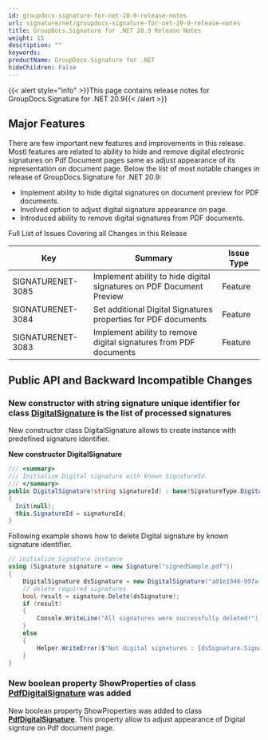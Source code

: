 ```yaml
---
id: groupdocs-signature-for-net-20-9-release-notes
url: signature/net/groupdocs-signature-for-net-20-9-release-notes
title: GroupDocs.Signature for .NET 20.9 Release Notes
weight: 15
description: ""
keywords: 
productName: GroupDocs.Signature for .NET
hideChildren: False
---
```

{{< alert style="info" >}}This page contains release notes for GroupDocs.Signature for .NET 20.9{{< /alert >}}

## Major Features

There are few important new features and improvements in this release. Mostl features are related to ability to hide and remove digital electronic signatures on Pdf Document pages same as adjust appearance of its representation on document page. Below the list of most notable changes in release of GroupDocs.Signature for .NET 20.9:

* Implement ability to hide digital signatures on document preview for PDF documents.
* Involved option to adjust digital signature appearance on page.
* Introduced ability to remove digital signatures from PDF documents.

Full List of Issues Covering all Changes in this Release

| Key | Summary | Issue Type |
| --- | --- | --- |
| SIGNATURENET-3085 | Implement ability to hide digital signatures on PDF Document Preview | Feature |
| SIGNATURENET-3084 | Set additional Digital Signatures properties for PDF documents | Feature |
| SIGNATURENET-3083 | Implement ability to remove digital signatures from PDF documents | Feature |

## Public API and Backward Incompatible Changes

### New constructor with string signature unique identifier for class [DigitalSignature](https://apireference.groupdocs.com/signature/net/groupdocs.signature.domain/digitalsignature) is the list of processed signatures

New constructor class DigitalSignature allows to create instance with predefined signature identifier.

**New constructor DigitalSignature**

```csharp
/// <summary>
/// Initialize Digital signature with known SignatureId.
/// </summary>
public DigitalSignature(string signatureId) : base(SignatureType.Digital)
{
  Init(null);
  this.SignatureId = signatureId;
}
```

Following example shows how to delete Digital signature by known signature identifier.

```csharp
// initialize Signature instance
using (Signature signature = new Signature("signedSample.pdf"))
{
    DigitalSignature dsSignature = new DigitalSignature("a01e1940-997a-444b-89af-9309a2d559a5");
    // delete required signatures
    bool result = signature.Delete(dsSignature);
    if (result)
    {
        Console.WriteLine("All signatures were successfully deleted!");
    }
    else
    {
        Helper.WriteError($"Not digital signatures : {dsSignature.SignatureId}");
    }
}
```

### New boolean property ShowProperties of class [PdfDigitalSignature](https://apireference.groupdocs.com/signature/net/groupdocs.signature.domain/pdfdigitalsignature) was added

New boolean property ShowProperties was added to class **[PdfDigitalSignature](https://apireference.groupdocs.com/signature/net/groupdocs.signature.domain/pdfdigitalsignature)**. This property allow to adjust appearance of Digital signture on Pdf document page.
